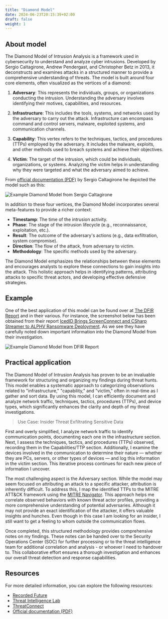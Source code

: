 ```yaml
---
title: "Diamond Model"
date: 2024-06-23T20:15:39+02:00
draft: false
weight: 1
---
```


## About model

The Diamond Model of Intrusion Analysis is a framework used in cybersecurity to understand and analyze cyber intrusions. Developed by Sergio Caltagirone, Andrew Pendergast, and Christopher Betz in 2013, it deconstructs and examines attacks in a structured manner to provide a comprehensive understanding of threats. The model is built around four core elements, often visualized as the vertices of a diamond:

1. **Adversary**: This represents the individuals, groups, or organizations conducting the intrusion. Understanding the adversary involves identifying their motives, capabilities, and resources.

2. **Infrastructure**: This includes the tools, systems, and networks used by the adversary to carry out the attack. Infrastructure can encompass command and control servers, malware, exploited systems, and communication channels.

3. **Capability**: This vertex refers to the techniques, tactics, and procedures (TTPs) employed by the adversary. It includes the malware, exploits, and other methods used to breach systems and achieve their objectives.

4. **Victim**: The target of the intrusion, which could be individuals, organizations, or systems. Analyzing the victim helps in understanding why they were targeted and what the adversary aimed to achieve.

From [official documentation (PDF)](https://www.threatintel.academy/wp-content/uploads/2020/07/diamond_summary.pdf) by Sergio Caltagirone he depicted the model such as this:

![Example Diamond Model from Sergio Caltagirone](/images/diamond-model.png)

In addition to these four vertices, the Diamond Model incorporates several meta-features to provide a richer context:

- **Timestamp**: The time of the intrusion activity.
- **Phase**: The stage of the intrusion lifecycle (e.g., reconnaissance, exploitation, etc.).
- **Result**: The outcome of the adversary's actions (e.g., data exfiltration, system compromise).
- **Direction**: The flow of the attack, from adversary to victim.
- **Methodology**: The specific methods used by the adversary.

The Diamond Model emphasizes the relationships between these elements and encourages analysts to explore these connections to gain insights into the attack. This holistic approach helps in identifying patterns, attributing attacks to specific threat actors, and developing effective defensive strategies.

## Example

One of the best application of this model can be found over at [The DFIR Report](https://thedfirreport.com/) and in their various. For instance, the screenshot below has been obtained from their report [IcedID Brings ScreenConnect and CSharp Streamer to ALPHV Ransomware Deployment](https://thedfirreport.com/2024/06/10/icedid-brings-screenconnect-and-csharp-streamer-to-alphv-ransomware-deployment/#diamond-model). As we see they have carefully noted down important information into the Diamond Model from their investigation. 

![Example Diamond Model from DFIR Report](/images/dfir-report-diamond-model.png)

## Practical application

The Diamond Model of Intrusion Analysis has proven to be an invaluable framework for structuring and organizing my findings during threat hunts. This model enables a systematic approach to categorizing observations related to "infrastructure," "capability," and "victim," often in real-time as I gather and sort data. By using this model, I can efficiently document and analyze network traffic, techniques, tactics, procedures (TTPs), and device types, which significantly enhances the clarity and depth of my threat investigations.

> Use Case: Insider Threat Exfiltrating Sensitive Data

First and overly simplified, I analyze network traffic to identify communication points, documenting each one in the infrastructure section. Next, I assess the techniques, tactics, and procedures (TTPs) observed, recording them in the Capabilities/TTP section. Additionally, I examine the devices involved in the communication to determine their nature — whether they are PCs, servers, or other types of devices — and log this information in the victim section. This iterative process continues for each new piece of information I uncover.

The most challenging aspect is the Adversary section. While the model may seem focused on attributing an attack to a specific attacker, attribution is inherently difficult. To address this, I map the identified TTPs to the MITRE ATT&CK framework using the [MITRE Navigator](https://mitre-attack.github.io/attack-navigator/). This approach helps me correlate observed behaviors with known threat actor profiles, providing a more comprehensive understanding of potential adversaries. Although it may not provide an exact identification of the attacker, it offers valuable insights and hunches. Even though in this case I am looking for an insider, I still want to get a feeling to whom outside the communication flows.

Once completed, this structured methodology provides comprehensive notes on my findings. These notes can be handed over to the Security Operations Center (SOC) for further processing or to the threat intelligence team for additional correlation and analysis - or whoever I need to handover to. This collaborative effort ensures a thorough investigation and enhances our overall threat detection and response capabilities.

## Resources

For more detailed information, you can explore the following resources:
- [Recorded Future](https://www.recordedfuture.com/blog/what-is-the-diamond-model-of-intrusion-analysis)
- [Threat Intelligence Lab](https://www.threatintelligencelab.com/understanding-the-diamond-model-of-intrusion-analysis/)
- [ThreatConnect](https://threatconnect.com/blog/importance-of-diamond-model-cyber-threat-intelligence/)
- [Official documentation (PDF)](https://www.threatintel.academy/wp-content/uploads/2020/07/diamond_summary.pdf)

